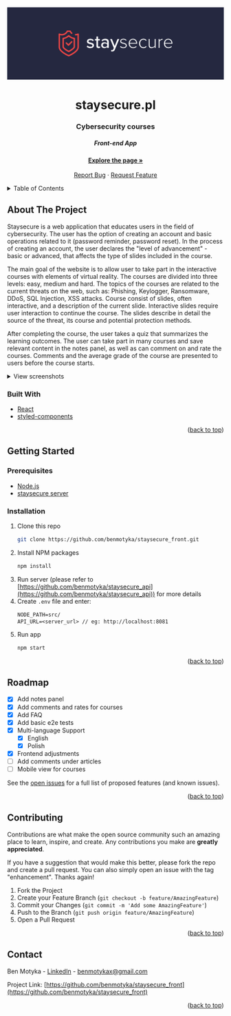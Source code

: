 <a name="readme-top"></a>

<br />
<div align="center">
  <a href="https://github.com/benmotyka/staysecure_front">
    <img src="readme/banner.svg" alt="Banner">
  </a>
  <h1 align="center">staysecure.pl</h1>
  <h3 align="center">Cybersecurity courses</h3>
  <h5 align="center">Front-end App</h5>
  <p align="center">
    <a href="https://staysecure.pl"><strong>Explore the page »</strong></a>
    <br />
    <br />
    <a href="https://github.com/benmotyka/staysecure_front/issues">Report Bug</a>
    ·
    <a href="https://github.com/benmotyka/staysecure_front/issues">Request Feature</a>
  </p>
</div>

<!-- TABLE OF CONTENTS -->
<details>
  <summary>Table of Contents</summary>
  <ol>
    <li>
      <a href="#about-the-project">About The Project</a>
      <ul>
        <li><a href="#built-with">Built With</a></li>
      </ul>
    </li>
    <li>
      <a href="#getting-started">Getting Started</a>
      <ul>
        <li><a href="#prerequisites">Prerequisites</a></li>
        <li><a href="#installation">Installation</a></li>
      </ul>
    </li>
    <li><a href="#roadmap">Roadmap</a></li>
    <li><a href="#contributing">Contributing</a></li>
    <li><a href="#contact">Contact</a></li>
  </ol>
</details>

<!-- ABOUT THE PROJECT -->

## About The Project

Staysecure is a web application that educates users in the field of cybersecurity. The user has the option of creating an account and basic operations related to it (password reminder, password reset). In the process of creating an account, the user declares the "level of advancement" - basic or advanced, that affects the type of slides included in the course.

The main goal of the website is to allow user to take part in the interactive courses with elements of virtual reality. The courses are divided into three levels: easy, medium and hard. The topics of the courses are related to the current threats on the web, such as: Phishing, Keylogger, Ransomware, DDoS, SQL Injection, XSS attacks. Course consist of slides, often interactive, and a description of the current slide. Interactive slides require user interaction to continue the course. The slides describe in detail the source of the threat, its course and potential protection methods.

After completing the course, the user takes a quiz that summarizes the learning outcomes. The user can take part in many courses and save relevant content in the notes panel, as well as can comment on and rate the courses. Comments and the average grade of the course are presented to users before the course starts.

<details>
	<summary>View screenshots</summary>

![Homepage](readme/screenshot_1.png)
![Phishing course](readme/screenshot_2.png)
![Quiz summary](readme/screenshot_3.png)
![Account page](readme/screenshot_4.png)

</details>

### Built With

* [React](https://reactjs.org/)
* [styled-components](https://styled-components.com/)

<p align="right">(<a href="#readme-top">back to top</a>)</p>

<!-- GETTING STARTED -->

## Getting Started

### Prerequisites

- [Node.js](https://nodejs.org/en/download/)
- [staysecure server](https://github.com/benmotyka/staysecure_api)

### Installation

1. Clone this repo
   ```sh
   git clone https://github.com/benmotyka/staysecure_front.git
   ```
2. Install NPM packages
   ```sh
   npm install
   ```
3. Run server (please refer to [https://github.com/benmotyka/staysecure_api](https://github.com/benmotyka/staysecure_api)) for more details
4. Create `.env` file and enter:
   ```
   NODE_PATH=src/
   API_URL=<server_url> // eg: http://localhost:8081
   ```
5. Run app
   ```sh
   npm start
   ```

<p align="right">(<a href="#readme-top">back to top</a>)</p>

<!-- ROADMAP -->

## Roadmap

- [x] Add notes panel
- [x] Add comments and rates for courses
- [x] Add FAQ
- [x] Add basic e2e tests
- [x] Multi-language Support
  - [x] English
  - [x] Polish
- [x] Frontend adjustments
- [ ] Add comments under articles
- [ ] Mobile view for courses

See the [open issues](https://github.com/benmotyka/staysecure_front/issues) for a full list of proposed features (and known issues).

<p align="right">(<a href="#readme-top">back to top</a>)</p>

<!-- CONTRIBUTING -->

## Contributing

Contributions are what make the open source community such an amazing place to learn, inspire, and create. Any contributions you make are **greatly appreciated**.

If you have a suggestion that would make this better, please fork the repo and create a pull request. You can also simply open an issue with the tag "enhancement".
Thanks again!

1. Fork the Project
2. Create your Feature Branch (`git checkout -b feature/AmazingFeature`)
3. Commit your Changes (`git commit -m 'Add some AmazingFeature'`)
4. Push to the Branch (`git push origin feature/AmazingFeature`)
5. Open a Pull Request

<p align="right">(<a href="#readme-top">back to top</a>)</p>


## Contact

Ben Motyka - [LinkedIn](https://www.linkedin.com/in/ben-motyka-97a729240/) - benmotykax@gmail.com

Project Link: [https://github.com/benmotyka/staysecure_front](https://github.com/benmotyka/staysecure_front)

<p align="right">(<a href="#readme-top">back to top</a>)</p>
